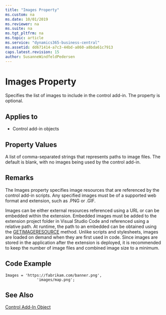 ```yaml
---
title: "Images Property"
ms.custom: na
ms.date: 10/01/2019
ms.reviewer: na
ms.suite: na
ms.tgt_pltfrm: na
ms.topic: article
ms.service: "dynamics365-business-central"
ms.assetid: dd671414-a7c3-44bd-a860-a8bda61c7913
caps.latest.revision: 15
author: SusanneWindfeldPedersen
---
```


 

# Images Property

Specifies the list of images to include in the control add-in. The property is optional. 

## Applies to 
- Control add-in objects 

## Property Values 
A list of comma-separated strings that represents paths to image files. The default is blank, with no images being used by the control add-in. 

## Remarks
The Images property specifies image resources that are referenced by the control add-in scripts. Any specified images must be of a supported web format and extension, such as .PNG or .GIF. 

Images can be either external resources referenced using a URL or can be embedded within the extension. Embedded images must be added to the extension project folder in Visual Studio Code and referenced using a relative path. At runtime, the path to an embedded can be obtained using the [GETIMAGERESOURCE](../methods/devenv-getimageresource-method.md) method. Unlike scripts and stylesheets, images are loaded on demand when they are first used in code. Since images are stored in the application after the extension is deployed, it is recommended to keep the number of image files and combined image size to a minimum. 

## Code Example
```
Images = 'https://fabrikam.com/banner.png',
              'images/map.png';
```
  


## See Also  
[Control Add-In Object](../devenv-control-addin-object.md)   
 